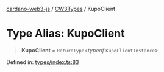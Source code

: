 [cardano-web3-js](../../../../index.md) / [CW3Types](../index.md) / KupoClient

# Type Alias: KupoClient

> **KupoClient** = `ReturnType`\<*typeof* `KupoClientInstance`\>

Defined in: [types/index.ts:83](https://github.com/xray-network/cardano-web3-js/blob/main/src/types/index.ts#L83)
